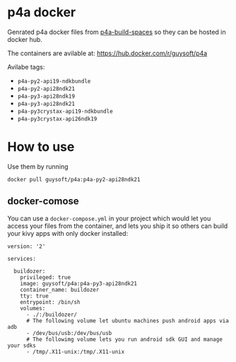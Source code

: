 p4a docker
==========

Genrated p4a docker files from [p4a-build-spaces](https://github.com/JonasT/p4a-build-spaces) so they can be hosted in docker hub.

The containers are avilable at: https://hub.docker.com/r/guysoft/p4a

Avilabe tags:


* ``p4a-py2-api19-ndkbundle``
* ``p4a-py2-api28ndk21``
* ``p4a-py3-api28ndk19``
* ``p4a-py3-api28ndk21``
* ``p4a-py3crystax-api19-ndkbundle``
* ``p4a-py3crystax-api26ndk19``

How to use
==========
Use them by running
```
docker pull guysoft/p4a:p4a-py2-api28ndk21
```

docker-comose
-------------

You can use a ``docker-compose.yml`` in your project which would let you access your files from the container, and lets you ship it so others can build your kivy apps with only docker installed:


```
version: '2'

services:

  buildozer:
    privileged: true
    image: guysoft/p4a:p4a-py3-api28ndk21
    container_name: buildozer
    tty: true
    entrypoint: /bin/sh
    volumes:
      - ./:/buildozer/
      # The following volume let ubuntu machines push android apps via adb
      - /dev/bus/usb:/dev/bus/usb 
      # The followimg volume lets you run android sdk GUI and manage your sdks
      - /tmp/.X11-unix:/tmp/.X11-unix
```
